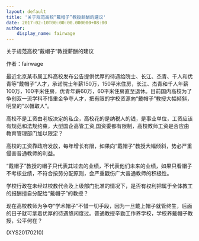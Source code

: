 ```yaml
---
layout: default
title: '关于规范高校“戴帽子”教授薪酬的建议'
date: 2017-02-10T00:00:00.000000+08:00
author:
    display_name: fairwage
---
```


关于规范高校“戴帽子”教授薪酬的建议

作者：fairwage

最近北京某市属工科高校发布公告提供优厚的待遇给院士、长江、杰青、千人和优青等“戴帽子”人才，承诺院士年薪150万，150平米住房，长江、杰青和千人年薪100万，100平米住房，优青年薪60万，60平米住房直至退休。目前国内高校为了争创双一流学科不惜重金争夺人才，把有限的学校资源向“戴帽子”教授大幅倾斜，明显的“以帽取人”。

高校不是工资由老板决定的私企，高校花的是纳税人的钱，是事业单位，工资应该有规范和法规约束，大型国企高管工资,国资委都有限制，高校教师工资是否应由教育管理部门加以限定？

高校的工资靠政府发放，每年增长有限，如果向“戴帽子”教授大幅倾斜，势必严重侵害普通教师的利益。

“戴帽子”教授的帽子只代表其过去的业绩，不代表他们未来的业绩，如果只看帽子不考核业绩，不符合按劳分配原则，会严重戳伤广大普通教师的积极性。

学校行政在未经过校教代会及上级部门批准的情况下，是否有权利把属于全体教工的报酬擅自分配给“戴帽子”的教授？

现在高校教师为争夺“学术帽子”不惜一切手段，因为一旦戴上帽子就管终生，后面的日子就可拿着优厚的待遇悠闲度过。普通教授辛勤工作养学校，学校养戴帽子教授，公平何在？

(XYS20170210)

